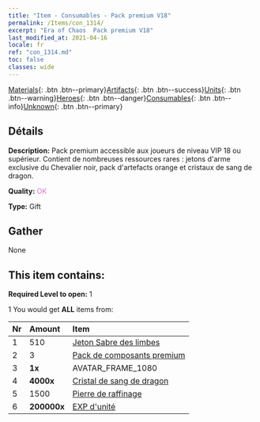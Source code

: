 ```yaml
---
title: "Item - Consumables - Pack premium V18"
permalink: /Items/con_1314/
excerpt: "Era of Chaos  Pack premium V18"
last_modified_at: 2021-04-16
locale: fr
ref: "con_1314.md"
toc: false
classes: wide
---
```

 [Materials](/fr/Items/){: .btn .btn--primary}[Artifacts](/fr/Items/Artifacts/){: .btn .btn--success}[Units](/fr/Items/Units/){: .btn .btn--warning}[Heroes](/fr/Items/Heroes/){: .btn .btn--danger}[Consumables](/fr/Items/Consumables/){: .btn .btn--info}[Unknown](/fr/Items/Unknown/){: .btn .btn--primary}

## Détails
 **Description:** Pack premium accessible aux joueurs de niveau VIP 18 ou supérieur. Contient de nombreuses ressources rares : jetons d'arme exclusive du Chevalier noir, pack d'artefacts orange et cristaux de sang de dragon.

 **Quality:** <span style="color: #DA70D6">OK</span>

 **Type:** Gift

## Gather

  None

## This item contains:

 **Required Level to open:** 1

 1 You would get **ALL** items  from:

  | Nr | Amount |     Item    |
  |:---|:-------|:------------|
  | 1 | 510 | [Jeton Sabre des limbes](/fr/Items/con_979/) |  | 
  | 2 | 3 | [Pack de composants premium](/fr/Items/con_1363/) |  | 
  | 3 |  **1x** | AVATAR_FRAME_1080 |  | 
  | 4 |  **4000x** | [Cristal de sang de dragon](/fr/Items/con_879/) |  | 
  | 5 | 1500 | [Pierre de raffinage](/fr/Items/con_814/) |  | 
  | 6 |  **200000x** | [EXP d'unité](/fr/Items/con_902/) |  | 
